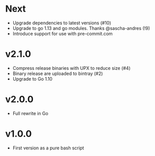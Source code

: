 # Next

- Upgrade dependencies to latest versions (#10)
- Upgrade to go 1.13 and go modules. Thanks @sascha-andres (!9)
- Introduce support for use with pre-commit.com

# v2.1.0

- Compress release binaries with UPX to reduce size (#4)
- Binary release are uploaded to bintray (#2)
- Upgrade to Go 1.10

# v2.0.0

- Full rewrite in Go

# v1.0.0

- First version as a pure bash script
